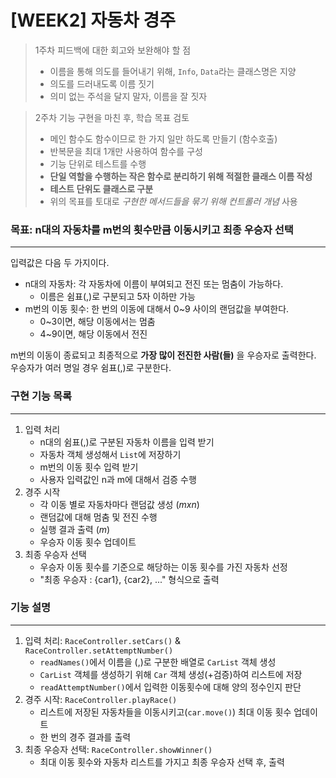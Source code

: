 # [WEEK2] 자동차 경주

> 1주차 피드백에 대한 회고와 보완해야 할 점
> * 이름을 통해 의도를 들어내기 위해, `Info`, `Data`라는 클래스명은 지양
> * 의도를 드러내도록 이름 짓기
> * 의미 없는 주석을 달지 말자, 이름을 잘 짓자

> 2주차 기능 구현을 마친 후, 학습 목표 검토
>  * 메인 함수도 함수이므로 한 가지 일만 하도록 만들기 (함수호출)
>  * 반복문을 최대 1개만 사용하여 함수를 구성
>  * 기능 단위로 테스트를 수행
>  * **단일 역할을 수행하는 작은 함수로 분리하기 위해 적절한 클래스 이름 작성**
>  * **테스트 단위도 클래스로 구분**
>  * 위의 목표를 토대로 _구현한 메서드들을 묶기 위해 컨트롤러 개념_ 사용
     
### 목표: n대의 자동차를 m번의 횟수만큼 이동시키고 최종 우승자 선택

---
입력값은 다음 두 가지이다.

* n대의 자동차: 각 자동차에 이름이 부여되고 전진 또는 멈춤이 가능하다.
  * 이름은 쉼표(,)로 구분되고 5자 이하만 가능
* m번의 이동 횟수: 한 번의 이동에 대해서 0~9 사이의 랜덤값을 부여한다.
  * 0~3이면, 해당 이동에서는 멈춤
  * 4~9이면, 해당 이동에서 전진

m번의 이동이 종료되고 최종적으로 **가장 많이 전진한 사람(들)** 을 우승자로 출력한다.
우승자가 여러 명일 경우 쉼표(,)로 구분한다.

### 구현 기능 목록

---

1. 입력 처리
    * n대의 쉼표(,)로 구분된 자동차 이름을 입력 받기
    * 자동차 객체 생성해서 `List`에 저장하기
    * m번의 이동 횟수 입력 받기
    * 사용자 입력값인 n과 m에 대해서 검증 수행
2. 경주 시작
    * 각 이동 별로 자동차마다 랜덤값 생성 (_mxn_)
    * 랜덤값에 대해 멈춤 및 전진 수행
    * 실행 결과 출력 (_m_)
    * 우승자 이동 횟수 업데이트
3. 최종 우승자 선택
    * 우승자 이동 횟수를 기준으로 해당하는 이동 횟수를 가진 자동차 선정
    * "최종 우승자 : {car1}, {car2}, ..." 형식으로 출력

### 기능 설명

---

1. 입력 처리: `RaceController.setCars()` & `RaceController.setAttemptNumber()`
    * `readNames()`에서 이름을 (,)로 구분한 배열로 `CarList` 객체 생성
    * `CarList` 객체를 생성하기 위해 `Car` 객체 생성(+검증)하여 리스트에 저장
    * `readAttemptNumber()`에서 입력한 이동횟수에 대해 양의 정수인지 판단
2. 경주 시작: `RaceController.playRace()`
    * 리스트에 저장된 자동차들을 이동시키고(`car.move()`) 최대 이동 횟수 업데이트
    * 한 번의 경주 결과를 출력
3. 최종 우승자 선택: `RaceController.showWinner()`
    * 최대 이동 횟수와 자동차 리스트를 가지고 최종 우승자 선택 후, 출력
